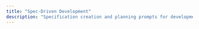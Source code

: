```yaml
---
title: "Spec-Driven Development"
description: "Specification creation and planning prompts for development workflows."
---
```

